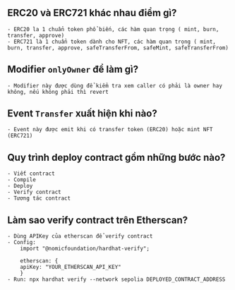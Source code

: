 ## ERC20 và ERC721 khác nhau điểm gì?
    - ERC20 la 1 chuẩn token phổ biến, các hàm quan trọng ( mint, burn, transfer, approve)
    - ERC721 là 1 chuẩn token dành cho NFT, các hàm quan trọng ( mint, burn, transfer, approve, safeTransferFrom, safeMint, safeTransferFrom)
## Modifier `onlyOwner` để làm gì?
    - Modifier này được dùng để kiểm tra xem caller có phải là owner hay không, nếu không phải thì revert
## Event `Transfer` xuất hiện khi nào?
    - Event này được emit khi có transfer token (ERC20) hoặc mint NFT (ERC721)
## Quy trình deploy contract gồm những bước nào?
    - Viết contract
    - Compile
    - Deploy
    - Verify contract
    - Tương tác contract
## Làm sao verify contract trên Etherscan?
    - Dùng APIKey của etherscan để verify contract
    - Config: 
        import "@nomicfoundation/hardhat-verify";

        etherscan: {
        apiKey: "YOUR_ETHERSCAN_API_KEY"
        }
    - Run: npx hardhat verify --network sepolia DEPLOYED_CONTRACT_ADDRESS